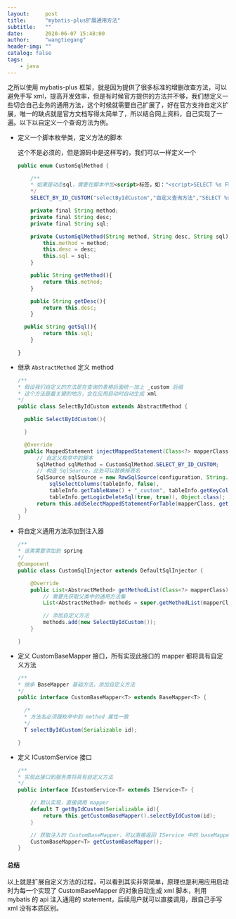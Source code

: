 ```yaml
---
layout:     post
title:      "mybatis-plus扩展通用方法"
subtitle:   ""
date:       2020-06-07 15:48:00
author:     "wangtiegang"
header-img: ""
catalog: false
tags:
    - java
---
```


之所以使用 mybatis-plus 框架，就是因为提供了很多标准的增删改查方法，可以避免手写 xml，提高开发效率，但是有时候官方提供的方法并不够，我们想定义一些切合自己业务的通用方法，这个时候就需要自己扩展了，好在官方支持自定义扩展，唯一的缺点就是官方文档写得太简单了，所以结合网上资料，自己实现了一遍。以下以自定义一个查询方法为例。

* 定义一个脚本枚举类，定义方法的脚本

  这个不是必须的，但是源码中是这样写的，我们可以一样定义一个

  ```java
  public enum CustomSqlMethod {

      /**
      * 如果是动态sql，需要在脚本中加<script>标签，如："<script>SELECT %s FROM %s WHERE %s=#{%s} %s</script>"
      */
      SELECT_BY_ID_CUSTOM("selectByIdCustom","自定义查询方法","SELECT %s FROM %s WHERE %s=#{%s} %s");

      private final String method;
      private final String desc;
      private final String sql;

      private CustomSqlMethod(String method, String desc, String sql){
          this.method = method;
          this.desc = desc;
          this.sql = sql;
      }

      public String getMethod(){
          return this.method;
      }

      public String getDesc(){
          return this.desc;
      }

    public String getSql(){
          return this.sql;
      }

  }
  ```

* 继承 ```AbstractMethod``` 定义 method

  ```java
  /**
  * 假设我们自定义的方法是在查询的表格后面统一加上 _custom 后缀
  * 这个方法是最关键的地方，会在应用启动时自动生成 xml 
  */
  public class SelectByIdCustom extends AbstractMethod {

    public SelectByIdCustom(){

    }

    @Override
    public MappedStatement injectMappedStatement(Class<?> mapperClass, Class<?> modelClass, TableInfo tableInfo) {
        // 自定义枚举中的脚本
        SqlMethod sqlMethod = CustomSqlMethod.SELECT_BY_ID_CUSTOM;
        // 构造 SqlSource，此处可以替换掉表名
        SqlSource sqlSource = new RawSqlSource(configuration, String.format(sqlMethod.getSql(),
            sqlSelectColumns(tableInfo, false),
            tableInfo.getTableName() + "_custom", tableInfo.getKeyColumn(), tableInfo.getKeyProperty(),
            tableInfo.getLogicDeleteSql(true, true)), Object.class);
        return this.addSelectMappedStatementForTable(mapperClass, getMethod(sqlMethod), sqlSource, tableInfo);
    }
  }
  ```

* 将自定义通用方法添加到注入器

  ```java
  /**
  * 该类需要添加到 spring
  */
  @Component
  public class CustomSqlInjector extends DefaultSqlInjector {

      @Override
      public List<AbstractMethod> getMethodList(Class<?> mapperClass) {
          // 需要先获取父类中的通用方法集
          List<AbstractMethod> methods = super.getMethodList(mapperClass);

          // 添加自定义方法
          methods.add(new SelectByIdCustom());
      }

  }
  ```

* 定义 CustomBaseMapper 接口，所有实现此接口的 mapper 都将具有自定义方法

  ```java
  /**
  * 继承 BaseMapper 基础方法，添加自定义方法
  */
  public interface CustomBaseMapper<T> extends BaseMapper<T> {

    /*
    * 方法名必须跟枚举中到 method 属性一致
    */
    T selectByIdCustom(Serializable id);

  }
  ```

* 定义 ICustomService 接口

  ```java
  /**
  * 实现此接口到服务类将具有自定义方法
  */
  public interface ICustomService<T> extends IService<T> {

      // 默认实现，直接调用 mapper
      default T getByIdCustom(Serializable id){
          return this.getCustomBaseMapper().selectByIdCustom(id);
      }

      // 获取注入的 CustomBaseMapper，可以直接返回 IService 中的 baseMapper
      CustomBaseMapper<T> getCustomBaseMapper();
  }
  ```

#### 总结

以上就是扩展自定义方法的过程，可以看到其实非常简单，原理也是利用应用启动时为每一个实现了 CustomBaseMapper 的对象自动生成 xml 脚本，利用 mybatis 的 api 注入通用的 statement，后续用户就可以直接调用，跟自己手写 xml 没有本质区别。